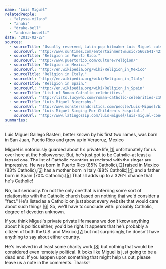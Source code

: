 ```yaml
---
name: "Luis Miguel"
relatedPeople:
  - "alyssa-milano"
  - "anahi"
  - "drake-bell"
  - "andrea-bocelli"
date: "2013-02-28"
sources:
  - sourceTitle: "Usually reserved, Latin pop hitmaker Luis Miguel cuts loose."
    sourceUrl: "http://www.suntimes.com/entertainment/music/5662641-421/luis-miguel-opening-up.html"
  - sourceTitle: "Religion in Puerto Rico."
    sourceUrl: "http://www.puertorico.com/culture/religion/"
  - sourceTitle: "Religion in Mexico."
    sourceUrl: "http://en.wikipedia.org/wiki/Religion_in_Mexico"
  - sourceTitle: "Religion in Italy."
    sourceUrl: "http://en.wikipedia.org/wiki/Religion_in_Italy"
  - sourceTitle: "Religion in Spain."
    sourceUrl: "http://en.wikipedia.org/wiki/Religion_in_Spain"
  - sourceTitle: "List of Roman Catholic celebrities."
    sourceUrl: "http://lists.lucywho.com/roman-catholic-celebrities-c19254569/l.html"
  - sourceTitle: "Luis Miguel Biography."
    sourceUrl: "http://www.monstersandcritics.com/people/Luis-Miguel/biography/"
  - sourceTitle: "Luis Miguel Singing For Children's Hospital."
    sourceUrl: "http://www.latingossip.com/luis-miguel/luis-miguel-concert-raises-funds-for-childrens-hospital.html"
summaries:
---
```


Luis Miguel Gallego Basteri, better known by his first two names, was born in San Juan, Puerto Rico and grew up in Veracruz, Mexico.

Miguel is notoriously guarded about his private life,<a class="source-citation" href="#http%3A%2F%2Fwww.suntimes.com%2Fentertainment%2Fmusic%2F5662641-421%2Fluis-miguel-opening-up.html" title="Usually reserved, Latin pop hitmaker Luis Miguel cuts loose.">[1]</a> unfortunately for us over here at the Hollowverse. But, he's just got to be Catholic–at least a lapsed one. The list of Catholic countries associated with the singer are impressive. He was born in Puerto Rico (85% Catholic),<a class="source-citation" href="#http%3A%2F%2Fwww.puertorico.com%2Fculture%2Freligion%2F" title="Religion in Puerto Rico.">[2]</a> raised in Mexico (83% Catholic),<a class="source-citation" href="#http%3A%2F%2Fen.wikipedia.org%2Fwiki%2FReligion_in_Mexico" title="Religion in Mexico.">[3]</a> has a mother born in Italy (88% Catholic)<a class="source-citation" href="#http%3A%2F%2Fen.wikipedia.org%2Fwiki%2FReligion_in_Italy" title="Religion in Italy.">[4]</a> and a father born in Spain (70% Catholic).<a class="source-citation" href="#http%3A%2F%2Fen.wikipedia.org%2Fwiki%2FReligion_in_Spain" title="Religion in Spain.">[5]</a> That all adds up to a 326% chance that he's Catholic!

No, but seriously. I'm not the only one that is inferring some sort of relationship with the Catholic church based on nothing that we'd consider a "fact." He's listed as a Catholic on just about every website that would care about such things.<a class="source-citation" href="#http%3A%2F%2Flists.lucywho.com%2Froman-catholic-celebrities-c19254569%2Fl.html" title="List of Roman Catholic celebrities.">[6]</a> So, we'll have to conclude with: probably Catholic, degree of devotion unknown.

If you think Miguel's private private life means we don't know anything about his politics either, you'd be right. It appears that he's probably a citizen of both the U.S. and Mexico,<a class="source-citation" href="#http%3A%2F%2Fwww.monstersandcritics.com%2Fpeople%2FLuis-Miguel%2Fbiography%2F" title="Luis Miguel Biography.">[7]</a> but not surprisingly, he doesn't have anything to say about either country.

He's involved in at least some charity work,<a class="source-citation" href="#http%3A%2F%2Fwww.latingossip.com%2Fluis-miguel%2Fluis-miguel-concert-raises-funds-for-childrens-hospital.html" title="Luis Miguel Singing For Children&apos;s Hospital.">[8]</a> but nothing that would be considered even remotely political. It looks like Miguel is just going to be a dead end. If you happen upon something that might help us out, please leave us a note in the comments. Thanks!